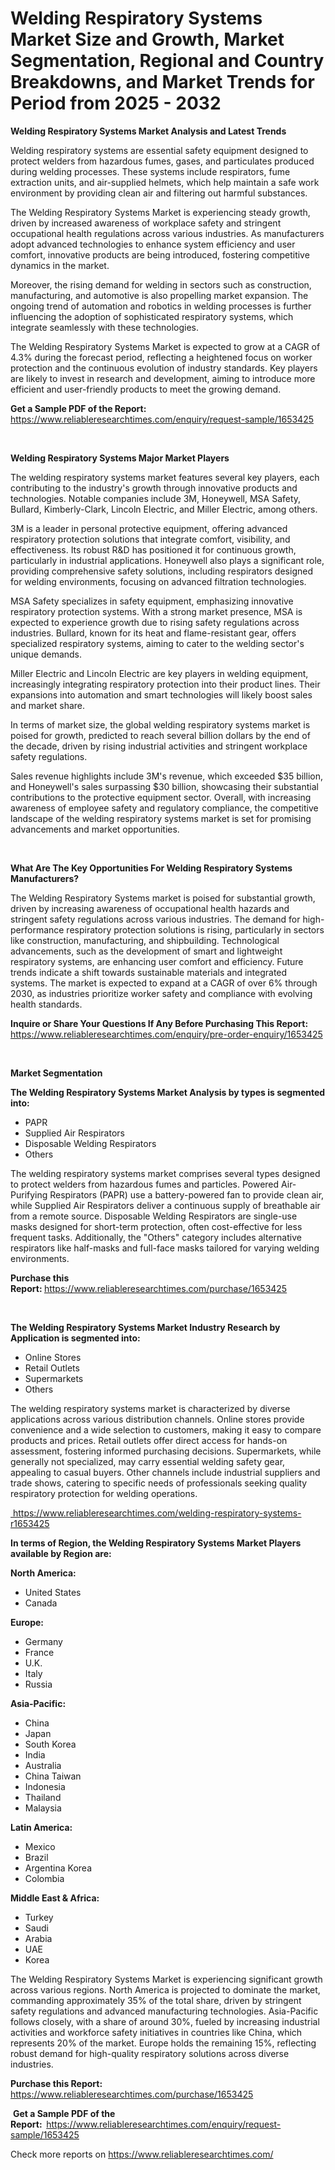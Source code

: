 <p><h1>Welding Respiratory Systems Market Size and Growth, Market Segmentation, Regional and Country Breakdowns, and Market Trends for Period from 2025 -  2032</h1></p><p><strong>Welding Respiratory Systems Market Analysis and Latest Trends</strong></p>
<p><p>Welding respiratory systems are essential safety equipment designed to protect welders from hazardous fumes, gases, and particulates produced during welding processes. These systems include respirators, fume extraction units, and air-supplied helmets, which help maintain a safe work environment by providing clean air and filtering out harmful substances.</p><p>The Welding Respiratory Systems Market is experiencing steady growth, driven by increased awareness of workplace safety and stringent occupational health regulations across various industries. As manufacturers adopt advanced technologies to enhance system efficiency and user comfort, innovative products are being introduced, fostering competitive dynamics in the market.</p><p>Moreover, the rising demand for welding in sectors such as construction, manufacturing, and automotive is also propelling market expansion. The ongoing trend of automation and robotics in welding processes is further influencing the adoption of sophisticated respiratory systems, which integrate seamlessly with these technologies.</p><p>The Welding Respiratory Systems Market is expected to grow at a CAGR of 4.3% during the forecast period, reflecting a heightened focus on worker protection and the continuous evolution of industry standards. Key players are likely to invest in research and development, aiming to introduce more efficient and user-friendly products to meet the growing demand.</p></p>
<p><strong>Get a Sample PDF of the Report:&nbsp;</strong> <a href="https://www.reliableresearchtimes.com/enquiry/request-sample/1653425?utm_campaign=3038&utm_medium=2&utm_source=Github&utm_content=ia&utm_term=08032025&utm_id=welding-respiratory-systems">https://www.reliableresearchtimes.com/enquiry/request-sample/1653425</a></p>
<p>&nbsp;</p>
<p><strong>Welding Respiratory Systems Major Market Players</strong></p>
<p><p>The welding respiratory systems market features several key players, each contributing to the industry's growth through innovative products and technologies. Notable companies include 3M, Honeywell, MSA Safety, Bullard, Kimberly-Clark, Lincoln Electric, and Miller Electric, among others.</p><p>3M is a leader in personal protective equipment, offering advanced respiratory protection solutions that integrate comfort, visibility, and effectiveness. Its robust R&D has positioned it for continuous growth, particularly in industrial applications. Honeywell also plays a significant role, providing comprehensive safety solutions, including respirators designed for welding environments, focusing on advanced filtration technologies.</p><p>MSA Safety specializes in safety equipment, emphasizing innovative respiratory protection systems. With a strong market presence, MSA is expected to experience growth due to rising safety regulations across industries. Bullard, known for its heat and flame-resistant gear, offers specialized respiratory systems, aiming to cater to the welding sector's unique demands.</p><p>Miller Electric and Lincoln Electric are key players in welding equipment, increasingly integrating respiratory protection into their product lines. Their expansions into automation and smart technologies will likely boost sales and market share.</p><p>In terms of market size, the global welding respiratory systems market is poised for growth, predicted to reach several billion dollars by the end of the decade, driven by rising industrial activities and stringent workplace safety regulations. </p><p>Sales revenue highlights include 3M's revenue, which exceeded $35 billion, and Honeywell's sales surpassing $30 billion, showcasing their substantial contributions to the protective equipment sector. Overall, with increasing awareness of employee safety and regulatory compliance, the competitive landscape of the welding respiratory systems market is set for promising advancements and market opportunities.</p></p>
<p>&nbsp;</p>
<p><strong>What Are The Key Opportunities For Welding Respiratory Systems Manufacturers?</strong></p>
<p><p>The Welding Respiratory Systems market is poised for substantial growth, driven by increasing awareness of occupational health hazards and stringent safety regulations across various industries. The demand for high-performance respiratory protection solutions is rising, particularly in sectors like construction, manufacturing, and shipbuilding. Technological advancements, such as the development of smart and lightweight respiratory systems, are enhancing user comfort and efficiency. Future trends indicate a shift towards sustainable materials and integrated systems. The market is expected to expand at a CAGR of over 6% through 2030, as industries prioritize worker safety and compliance with evolving health standards.</p></p>
<p><strong>Inquire or Share Your Questions If Any Before Purchasing This Report:</strong> <a href="https://www.reliableresearchtimes.com/enquiry/pre-order-enquiry/1653425?utm_campaign=3038&utm_medium=2&utm_source=Github&utm_content=ia&utm_term=08032025&utm_id=welding-respiratory-systems">https://www.reliableresearchtimes.com/enquiry/pre-order-enquiry/1653425</a></p>
<p>&nbsp;</p>
<p><strong>Market Segmentation</strong></p>
<p><strong>The Welding Respiratory Systems Market Analysis by types is segmented into:</strong></p>
<p><ul><li>PAPR</li><li>Supplied Air Respirators</li><li>Disposable Welding Respirators</li><li>Others</li></ul></p>
<p><p>The welding respiratory systems market comprises several types designed to protect welders from hazardous fumes and particles. Powered Air-Purifying Respirators (PAPR) use a battery-powered fan to provide clean air, while Supplied Air Respirators deliver a continuous supply of breathable air from a remote source. Disposable Welding Respirators are single-use masks designed for short-term protection, often cost-effective for less frequent tasks. Additionally, the "Others" category includes alternative respirators like half-masks and full-face masks tailored for varying welding environments.</p></p>
<p><strong>Purchase this Report:&nbsp;</strong><a href="https://www.reliableresearchtimes.com/purchase/1653425?utm_campaign=3038&utm_medium=2&utm_source=Github&utm_content=ia&utm_term=08032025&utm_id=welding-respiratory-systems">https://www.reliableresearchtimes.com/purchase/1653425</a></p>
<p>&nbsp;</p>
<p><strong>The Welding Respiratory Systems Market Industry Research by Application is segmented into:</strong></p>
<p><ul><li>Online Stores</li><li>Retail Outlets</li><li>Supermarkets</li><li>Others</li></ul></p>
<p><p>The welding respiratory systems market is characterized by diverse applications across various distribution channels. Online stores provide convenience and a wide selection to customers, making it easy to compare products and prices. Retail outlets offer direct access for hands-on assessment, fostering informed purchasing decisions. Supermarkets, while generally not specialized, may carry essential welding safety gear, appealing to casual buyers. Other channels include industrial suppliers and trade shows, catering to specific needs of professionals seeking quality respiratory protection for welding operations.</p></p>
<p><a href="https://www.reliableresearchtimes.com/welding-respiratory-systems-r1653425?utm_campaign=3038&utm_medium=2&utm_source=Github&utm_content=ia&utm_term=08032025&utm_id=welding-respiratory-systems">&nbsp;https://www.reliableresearchtimes.com/welding-respiratory-systems-r1653425</a></p>
<p><strong>In terms of Region, the Welding Respiratory Systems Market Players available by Region are:</strong></p>
<p>
    <p> <strong> North America: </strong>
        <ul>
            <li>United States</li>
            <li>Canada</li>
        </ul>
        </p> 
    <p> <strong> Europe: </strong>
        <ul>
            <li>Germany</li>
            <li>France</li>
            <li>U.K.</li>
            <li>Italy</li>
            <li>Russia</li>
        </ul>
        </p> 
    <p> <strong> Asia-Pacific: </strong>
        <ul>
            <li>China</li>
            <li>Japan</li>
            <li>South Korea</li>
            <li>India</li>
            <li>Australia</li>
            <li>China Taiwan</li>
            <li>Indonesia</li>
            <li>Thailand</li>
            <li>Malaysia</li>
        </ul>
        </p> 
    <p> <strong> Latin America: </strong>
        <ul>
            <li>Mexico</li>
            <li>Brazil</li>
            <li>Argentina Korea</li>
            <li>Colombia</li>
        </ul>
        </p> 
    <p> <strong> Middle East & Africa: </strong>
        <ul>
            <li>Turkey</li>
            <li>Saudi</li>
            <li>Arabia</li>
            <li>UAE</li>
            <li>Korea</li>
        </ul>
    </p>
    </p>
<p><p>The Welding Respiratory Systems Market is experiencing significant growth across various regions. North America is projected to dominate the market, commanding approximately 35% of the total share, driven by stringent safety regulations and advanced manufacturing technologies. Asia-Pacific follows closely, with a share of around 30%, fueled by increasing industrial activities and workforce safety initiatives in countries like China, which represents 20% of the market. Europe holds the remaining 15%, reflecting robust demand for high-quality respiratory solutions across diverse industries.</p></p>
<p><strong>Purchase this Report: </strong><a href="https://www.reliableresearchtimes.com/purchase/1653425?utm_campaign=3038&utm_medium=2&utm_source=Github&utm_content=ia&utm_term=08032025&utm_id=welding-respiratory-systems">https://www.reliableresearchtimes.com/purchase/1653425</a></p>
<p>&nbsp;<strong>Get a Sample PDF of the Report:&nbsp;&nbsp;</strong><a href="https://www.reliableresearchtimes.com/enquiry/request-sample/1653425?utm_campaign=3038&utm_medium=2&utm_source=Github&utm_content=ia&utm_term=08032025&utm_id=welding-respiratory-systems">https://www.reliableresearchtimes.com/enquiry/request-sample/1653425</a></p>
<p><strong></strong></p>
<p>Check more reports on <a href="https://www.reliableresearchtimes.com/?utm_campaign=3038&utm_medium=2&utm_source=Github&utm_content=ia&utm_term=08032025&utm_id=welding-respiratory-systems">https://www.reliableresearchtimes.com/</a></p>